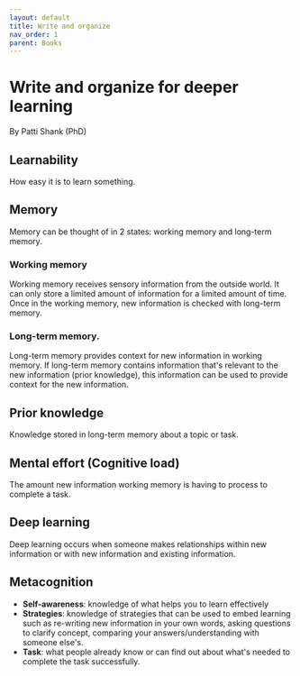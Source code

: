 ```yaml
---
layout: default
title: Write and organize
nav_order: 1
parent: Books
---
```




# Write and organize for deeper learning 
By Patti Shank (PhD)

## Learnability
How easy it is to learn something.

## Memory
Memory can be thought of in 2 states: working memory and long-term memory.

### Working memory
Working memory receives sensory information from the outside world. It can only store a limited amount of information for a limited amount of time. Once in the working memory, new information is checked with long-term memory.

### Long-term memory.
Long-term memory provides context for new information in working memory. If long-term memory contains information that's relevant to the new information (prior knowledge), this information can be used to provide context for the new information. 

## Prior knowledge
Knowledge stored in long-term memory about a topic or task.

## Mental effort  (Cognitive load)
The amount new information working memory is having to process to complete a task.

## Deep learning
Deep learning occurs when someone makes relationships within new information or with new information and existing information.

## Metacognition
- **Self-awareness**: knowledge of what helps you to learn effectively
- **Strategies**: knowledge of strategies that can be used to embed learning such as re-writing new information in your own words, asking questions to clarify concept, comparing your answers/understanding with someone else's.
- **Task**: what people already know or can find out about what's needed to complete the task successfully.
